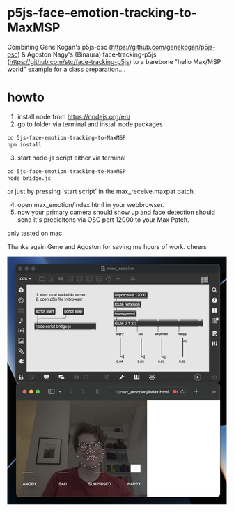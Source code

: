 # p5js-face-emotion-tracking-to-MaxMSP
Combining Gene Kogan's p5js-osc (https://github.com/genekogan/p5js-osc) & Agoston Nagy's (Binaura) face-tracking-p5js (https://github.com/stc/face-tracking-p5js) to a barebone "hello Max/MSP world" example for a class preparation....



# howto
1. install node from https://nodejs.org/en/
2. go to folder via terminal and install node packages
```
cd 5js-face-emotion-tracking-to-MaxMSP 
npm install
```
3. start node-js script either via terminal
```
cd 5js-face-emotion-tracking-to-MaxMSP 
node bridge.js
```
or just by pressing 'start script' in the max_receive.maxpat patch.

4. open max_emotion/index.html in your webbrowser.
5. now your primary camera should show up and face detection should send it's predicitons via OSC port 12000 to your Max Patch.

only tested on mac.


Thanks again Gene and Agoston for saving me hours of work.
cheers

![MaxEmotion](/assets/images/hello.png)
